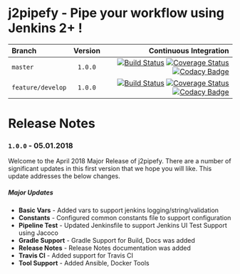 # j2pipefy - Pipe your workflow using Jenkins 2+ !

| Branch            | Version   | Continuous Integration |
| :------------     | :-----:   | -------------:    |
| `master`          | `1.0.0`   | [![Build Status](https://travis-ci.org/ah5/j2pipefy.svg?branch=master)](https://travis-ci.org/ah5/j2pipefy) [![Coverage Status](https://coveralls.io/repos/github/ah5/j2pipefy/badge.svg?branch=master&service=github)](https://coveralls.io/github/ah5/j2pipefy) [![Codacy Badge](https://api.codacy.com/project/badge/Grade/48e7db2939074833ab02bafcf9830bfd?branch=master)](https://www.codacy.com/app/ah5/j2pipefy?utm_source=github.com&amp;utm_medium=referral&amp;utm_content=ah5/j2pipefy&amp;utm_campaign=Badge_Grade) |
| `feature/develop` | `1.0.0`   | [![Build Status](https://travis-ci.org/ah5/j2pipefy.svg?branch=feature/develop)](https://travis-ci.org/ah5/j2pipefy) [![Coverage Status](https://coveralls.io/repos/github/ah5/j2pipefy/badge.svg?branch=feature/develop&service=github)](https://coveralls.io/github/ah5/j2pipefy) [![Codacy Badge](https://api.codacy.com/project/badge/Grade/48e7db2939074833ab02bafcf9830bfd?branch=feature/develop)](https://www.codacy.com/app/ah5/j2pipefy?utm_source=github.com&amp;utm_medium=referral&amp;utm_content=ah5/j2pipefy&amp;utm_campaign=Badge_Grade) |

# Release Notes

### `1.0.0` - 05.01.2018
Welcome to the April 2018 Major Release of j2pipefy. There are a number of significant updates in this first version that we hope you will like. This update addresses the below changes.  
##### Major Updates  
* **Basic Vars** - Added vars to support jenkins logging/string/validation  
* **Constants** - Configured common constants file to support configuration  
* **Pipeline Test** - Updated Jenkinsfile to support Jenkins UI Test Support using Jacoco  
* **Gradle Support** - Gradle Support for Build, Docs was added  
* **Release Notes** - Release Notes documentation was added  
* **Travis CI** - Added support for Travis CI  
* **Tool Support** - Added Ansible, Docker Tools  
